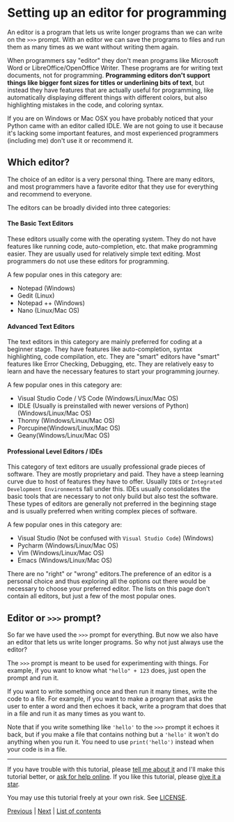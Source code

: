 # Setting up an editor for programming

An editor is a program that lets us write longer programs than we can
write on the `>>>` prompt. With an editor we can save the programs to files and
run them as many times as we want without writing them again.

When programmers say "editor" they don't mean programs like Microsoft
Word or LibreOffice/OpenOffice Writer. These programs are for writing
text documents, not for programming. **Programming editors don't support
things like bigger font sizes for titles or underlining bits of text**,
but instead they have features that are actually useful for programming,
like automatically displaying different things with different colors,
but also highlighting mistakes in the code, and coloring syntax.

If you are on Windows or Mac OSX you have probably noticed that your
Python came with an editor called IDLE. We are not going to use it
because it's lacking some important features, and most experienced
programmers (including me) don't use it or recommend it.

## Which editor?

The choice of an editor is a very personal thing. There are many
editors, and most programmers have a favorite editor that they use for
everything and recommend to everyone.

The editors can be broadly divided into three categories:

#### The Basic Text Editors
These editors usually come with the operating system. They do not have features like
running code, auto-completion, etc. that make programming easier. They are usually used for relatively simple
text editing. Most programmers do not use these editors for programming.

A few popular ones in this category are:
- Notepad (Windows)
- Gedit (Linux)
- Notepad ++ (Windows)
- Nano (Linux/Mac OS)

#### Advanced Text Editors
The text editors in this category are  mainly preferred for coding at a beginner stage. They have features like auto-completion, syntax highlighting,
code compilation, etc. They are "smart" editors have "smart" features like Error Checking, Debugging, etc. They are relatively easy to learn and have the necessary features
to start your programming journey.

A few popular ones in this category are:
- Visual Studio Code / VS Code (Windows/Linux/Mac OS)
- IDLE (Usually is preinstalled with newer versions of Python) (Windows/Linux/Mac OS)
- Thonny (Windows/Linux/Mac OS)
- Porcupine(Windows/Linux/Mac OS)
- Geany(Windows/Linux/Mac OS)

#### Professional Level Editors / IDEs
This category of text editors are usually professional grade pieces of software. They are mostly proprietary and paid. They have a steep
learning curve due to host of features they have to offer. Usually `IDE`s or `Integrated Development Environment`s fall under this.
IDEs usually consolidates the basic tools that are necessary to not only build but also test the software. These types of editors are generally not preferred
in the beginning stage and is usually preferred when writing complex pieces of software.

A few popular ones in this category are:
- Visual Studio (Not be confused with `Visual Studio Code`) (Windows)
- Pycharm (Windows/Linux/Mac OS)
- Vim (Windows/Linux/Mac OS)
- Emacs (Windows/Linux/Mac OS)

There are no "right" or "wrong" editors.The preference of an editor
is a personal choice and thus exploring all the options out there would be necessary to choose your preferred editor.
The lists on this page don't contain all editors, but just a few of the most popular ones.

## Editor or `>>>` prompt?

So far we have used the `>>>` prompt for everything. But now we also
have an editor that lets us write longer programs. So why not just
always use the editor?

The `>>>` prompt is meant to be used for experimenting with things. For
example, if you want to know what `"hello" + 123` does, just open the
prompt and run it.

If you want to write something once and then run it many times, write
the code to a file. For example, if you want to make a program that asks
the user to enter a word and then echoes it back, write a program that
does that in a file and run it as many times as you want to.

Note that if you write something like `'hello'` to the `>>>` prompt it
echoes it back, but if you make a file that contains nothing but a
`'hello'` it won't do anything when you run it. You need to use
`print('hello')` instead when your code is in a file.

***

If you have trouble with this tutorial, please
[tell me about it](../contact-me.md) and I'll make this tutorial better,
or [ask for help online](../getting-help.md).
If you like this tutorial, please [give it a
star](../README.md#how-can-i-thank-you-for-writing-and-sharing-this-tutorial).

You may use this tutorial freely at your own risk. See
[LICENSE](../LICENSE).

[Previous](using-functions.md) | [Next](if.md) |
[List of contents](../README.md#basics)

